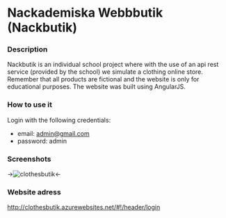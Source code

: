 # Nackademiska Webbbutik (Nackbutik)
### Description

Nackbutik is an individual school project where with the use of an api rest service (provided by the school) 
we simulate a clothing online store. Remember that all products are fictional and the website 
is only for educational purposes. The website was built using AngularJS.

### How to use it
Login with the following credentials:
  - email: admin@gmail.com
  - password: admin
  
### Screenshots
->![clothesbutik](https://cloud.githubusercontent.com/assets/22818732/25895394/f4142a20-357f-11e7-9432-f599002dc888.jpg)<-

### Website adress

http://clothesbutik.azurewebsites.net/#!/header/login

